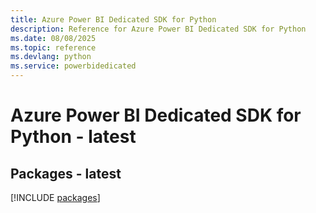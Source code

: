 ```yaml
---
title: Azure Power BI Dedicated SDK for Python
description: Reference for Azure Power BI Dedicated SDK for Python
ms.date: 08/08/2025
ms.topic: reference
ms.devlang: python
ms.service: powerbidedicated
---
```

# Azure Power BI Dedicated SDK for Python - latest
## Packages - latest
[!INCLUDE [packages](power-bi-dedicated-index.md)]